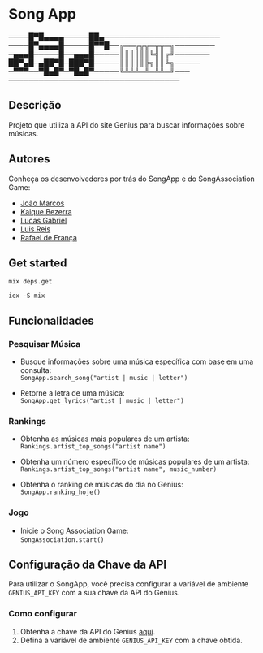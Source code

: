 # Song App
────█▀█▄▄▄▄─────██▄───────────────────────  
────█▀▄▄▄▄█─────█▀▀█──╔══╦╦╦═╦╦═╗────────  
─▄▄▄█─────█──▄▄▄█─────║║║║║║╚╣║╔╝───────  
██▀▄█─▄██▀█─███▀█─────║║║║║╠╗║║╚╗─────  
─▀▀▀──▀█▄█▀─▀█▄█▀─────╚╩╩╩═╩═╩╩═╝───  
──────────────────────────────────  
## Descrição

Projeto que utiliza a API do site Genius para buscar informações sobre músicas.

## Autores

Conheça os desenvolvedores por trás do SongApp e do SongAssociation Game:

- [João Marcos](https://github.com/j4marcos)
- [Kaique Bezerra](https://github.com/KaiqueSantos2004)
- [Lucas Gabriel](https://github.com/LucasGabrielFontes)
- [Luis Reis](https://github.com/LuisReis09)
- [Rafael de França](https://github.com/rafaelfranca1)

## Get started 

`mix deps.get`

`iex -S mix`

## Funcionalidades 

### Pesquisar Música

* Busque informações sobre uma música específica com base em uma consulta:  
`SongApp.search_song("artist | music | letter")` 

* Retorne a letra de uma música:  
`SongApp.get_lyrics("artist | music | letter")` 

### Rankings

* Obtenha as músicas mais populares de um artista:  
`Rankings.artist_top_songs("artist name")` 

* Obtenha um número específico de músicas populares de um artista:  
`Rankings.artist_top_songs("artist name", music_number)`

* Obtenha o ranking de músicas do dia no Genius:  
`SongApp.ranking_hoje()` 

### Jogo

* Inicie o Song Association Game:  
`SongAssociation.start()`

## Configuração da Chave da API

Para utilizar o SongApp, você precisa configurar a variável de ambiente `GENIUS_API_KEY` com a sua chave da API do Genius. 

### Como configurar

1. Obtenha a chave da API do Genius [aqui](https://genius.com/api-clients).
2. Defina a variável de ambiente `GENIUS_API_KEY` com a chave obtida.